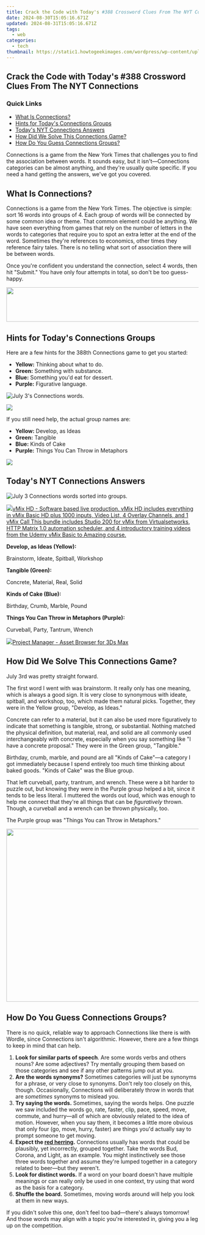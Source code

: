 ```yaml
---
title: Crack the Code with Today's #388 Crossword Clues From The NYT Connections
date: 2024-08-30T15:05:16.671Z
updated: 2024-08-31T15:05:16.671Z
tags:
  - web
categories:
  - tech
thumbnail: https://static1.howtogeekimages.com/wordpress/wp-content/uploads/2024/06/nyt-connections-game-icon-on-a-phone-screen-and-several-magnifying-glasses-and-question-marks-around-it.jpg
---
```


## Crack the Code with Today's #388 Crossword Clues From The NYT Connections

### Quick Links

* [What Is Connections?](https://android-unlock.techidaily.com/everything-you-need-to-know-about-lock-screen-settings-on-your-vivo-y200-by-drfone-android/)
* [Hints for Today's Connections Groups](https://voice-adjusting.techidaily.com/2024-approved-navigating-through-music-production-software-landscape-can-magix-samplitude-be-considered-supreme/)
* [Today's NYT Connections Answers](https://visual-screen-recording.techidaily.com/recording-wonders-the-best-screenshot-tools-for-2024/)
* [How Did We Solve This Connections Game?](https://fox-cloud.techidaily.com/updated-in-2024-premiere-ready-text-configurations/)
* [How Do You Guess Connections Groups?](https://buynow-marvelous.techidaily.com/unleash-fun-in-your-living-room-with-the-economical-and-user-friendly-syma-s111g-rc-copter-an-in-depth-review/)

 Connections is a game from the New York Times that challenges you to find the association between words. It sounds easy, but it isn't—Connections categories can be almost anything, and they're usually quite specific. If you need a hand getting the answers, we've got you covered.

##  What Is Connections?

 Connections is a game from the New York Times. The objective is simple: sort 16 words into groups of 4\. Each group of words will be connected by some common idea or theme. That common element could be anything. We have seen everything from games that rely on the number of letters in the words to categories that require you to spot an extra letter at the end of the word. Sometimes they're references to economics, other times they reference fairy tales. There is no telling what sort of association there will be between words.

 Once you're confident you understand the connection, select 4 words, then hit "Submit." You have only four attempts in total, so don't be too guess-happy.

<!-- affiliate ads begin -->
<a href="https://aligracehair.sjv.io/c/5597632/2087267/19272" target="_top" id="2087267"><img src="//a.impactradius-go.com/display-ad/19272-2087267" border="0" alt="" width="728" height="90"/></a><img height="0" width="0" src="https://imp.pxf.io/i/5597632/2087267/19272" style="position:absolute;visibility:hidden;" border="0" />
<!-- affiliate ads end -->
##  Hints for Today's Connections Groups

 Here are a few hints for the 388th Connections game to get you started:

* **Yellow:** Thinking about what to do.
* **Green:** Something with substance.
* **Blue:** Something you'd eat for dessert.
* **Purple:** Figurative language.

![July 3's Connections words.](https://static1.howtogeekimages.com/wordpress/wp-content/uploads/2024/07/july-3-connections.png) 

<!-- affiliate ads begin -->
<a href="https://store.massmailsoftware.com/order/checkout.php?PRODS=1095219&QTY=1&AFFILIATE=108875&CART=1"><img src="https://secure.avangate.com/images/merchant/dc87c13749315c7217cdc4ac692e704c/banera_for_partners-20_%281%29.jpg" border="0"></a>
<!-- affiliate ads end -->
 If you still need help, the actual group names are:

* **Yellow:** Develop, as Ideas
* **Green:** Tangible
* **Blue:** Kinds of Cake
* **Purple:** Things You Can Throw in Metaphors

<!-- affiliate ads begin -->
<a href="https://shop.copernic.com/order/checkout.php?PRODS=41033095&QTY=1&AFFILIATE=108875&CART=1"><img src="https://secure.2checkout.com/images/merchant/8d30aa96e72440759f74bd2306c1fa3d/Copernic-2023-Affiliate-728x90-Advanced-3YR.png" border="0"></a>
<!-- affiliate ads end -->
##  Today's NYT Connections Answers

![July 3 Connections words sorted into groups.](https://static1.howtogeekimages.com/wordpress/wp-content/uploads/2024/07/july-3-connections-filled.png) 

<!-- affiliate ads begin -->
<a href="https://secure.2checkout.com/order/checkout.php?PRODS=4718730&QTY=1&AFFILIATE=108875&CART=1"> <img src="https://secure.avangate.com/images/merchant/ce9a6fb2becc2d235e62b125e9260102/products/copy_vMixCallScreenshot1-large.jpg" border="0">vMix HD - Software based live production. vMix HD includes everything in vMix Basic HD plus 1000 inputs, Video List, 4 Overlay Channels, and 1 vMix Call 
This bundle includes Studio 200 for vMix from Virtualsetworks, HTTP Matrix 1.0 automation scheduler, and 4 introductory training videos from the Udemy vMix Basic to Amazing course. </a>
<!-- affiliate ads end -->
**Develop, as Ideas (Yellow):** 

 Brainstorm, Ideate, Spitball, Workshop

**Tangible (Green):** 

 Concrete, Material, Real, Solid

**Kinds of Cake (Blue):** 

 Birthday, Crumb, Marble, Pound

**Things You Can Throw in Metaphors (Purple):** 

 Curveball, Party, Tantrum, Wrench 

<!-- affiliate ads begin -->
<a href="https://secure.2checkout.com/order/checkout.php?PRODS=4709458&QTY=1&AFFILIATE=108875&CART=1"><img src="https://3d-kstudio.com/wp-content/uploads/2019/10/Project-Manager-version-3-1600x900-768x419.jpg" border="0">Project Manager - Asset Browser for 3Ds Max</a>
<!-- affiliate ads end -->
##  How Did We Solve This Connections Game?

 July 3rd was pretty straight forward. 

 The first word I went with was brainstorm. It really only has one meaning, which is always a good sign. It is very close to synonymous with ideate, spitball, and workshop, too, which made them natural picks. Together, they were in the Yellow group, "Develop, as Ideas." 

 Concrete can refer to a material, but it can also be used more figuratively to indicate that something is tangible, strong, or substantial. Nothing matched the physical definition, but material, real, and solid are all commonly used interchangeably with concrete, especially when you say something like "I have a concrete proposal." They were in the Green group, "Tangible." 

 Birthday, crumb, marble, and pound are all "Kinds of Cake"—a category I got immediately because I spend entirely too much time thinking about baked goods. "Kinds of Cake" was the Blue group.

 That left curveball, party, trantrum, and wrench. These were a bit harder to puzzle out, but knowing they were in the Purple group helped a bit, since it tends to be less literal. I muttered the words out loud, which was enough to help me connect that they're all things that can be _figuratively_ thrown. Though, a curveball and a wrench can be thrown physically, too. 

 The Purple group was "Things You can Throw in Metaphors." 

<!-- affiliate ads begin -->
<a href="https://ukaidot.sjv.io/c/5597632/1793234/19578" target="_top" id="1793234"><img src="//a.impactradius-go.com/display-ad/19578-1793234" border="0" alt="" width="678" height="452"/></a><img height="0" width="0" src="https://imp.pxf.io/i/5597632/1793234/19578" style="position:absolute;visibility:hidden;" border="0" />
<!-- affiliate ads end -->
##  How Do You Guess Connections Groups?

 There is no quick, reliable way to approach Connections like there is with Wordle, since Connections isn't algorithmic. However, there are a few things to keep in mind that can help.

1. **Look for similar parts of speech**. Are some words verbs and others nouns? Are some adjectives? Try mentally grouping them based on those categories and see if any other patterns jump out at you.
2. **Are the words synonyms?** Sometimes categories will just be synonyms for a phrase, or very close to synonyms. Don't rely too closely on this, though. Occasionally, Connections will deliberately throw in words that are _sometimes_ synonyms to mislead you.
3. **Try saying the words.** Sometimes, saying the words helps. One puzzle we saw included the words go, rate, faster, clip, pace, speed, move, commute, and hurry—all of which are obviously related to the idea of motion. However, when you say them, it becomes a little more obvious that only four (go, move, hurry, faster) are things you'd actually say to prompt someone to get moving.
4. **Expect the [red herring](https://www.merriam-webster.com/dictionary/red%20herring).** Connections usually has words that could be plausibly, yet incorrectly, grouped together. Take the words Bud, Corona, and Light, as an example. You might instinctively see those three words together and assume they're lumped together in a category related to beer—but they weren't.
5. **Look for distinct words.** If a word on your board doesn't have multiple meanings or can really only be used in one context, try using that word as the basis for a category.
6. **Shuffle the board.** Sometimes, moving words around will help you look at them in new ways.

 If you didn't solve this one, don't feel too bad—there's always tomorrow! And those words may align with a topic you're interested in, giving you a leg up on the competition.

<ins class="adsbygoogle"
     style="display:block"
     data-ad-format="autorelaxed"
     data-ad-client="ca-pub-7571918770474297"
     data-ad-slot="1223367746"></ins>



<ins class="adsbygoogle"
     style="display:block"
     data-ad-client="ca-pub-7571918770474297"
     data-ad-slot="8358498916"
     data-ad-format="auto"
     data-full-width-responsive="true"></ins>


